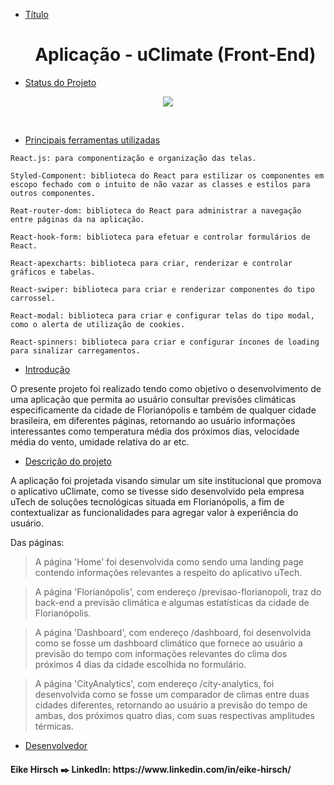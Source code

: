 * [Título](#Título) <h1 align="center">Aplicação - uClimate (Front-End)</h1>

* [Status do Projeto](#Status-do-Projeto)

<p align="center">
<img src="https://img.shields.io/badge/Status-Concluído-green">
</p>
<br>

* [Principais ferramentas utilizadas](#Ferramentas-utilizadas)

 `React.js: para componentização e organização das telas.`

 `Styled-Component: biblioteca do React para estilizar os componentes em escopo fechado com o intuito de não vazar as classes e estilos para outros componentes.`
 
 `Reat-router-dom: biblioteca do React para administrar a navegação entre páginas da na aplicação.`

 `React-hook-form: biblioteca para efetuar e controlar formulários de React.`

 `React-apexcharts: biblioteca para criar, renderizar e controlar gráficos e tabelas.`

 `React-swiper: biblioteca para criar e renderizar componentes do tipo carrossel.`

 `React-modal: biblioteca para criar e configurar telas do tipo modal, como o alerta de utilização de cookies.`

 `React-spinners: biblioteca para criar e configurar íncones de loading para sinalizar carregamentos.`
 
* [Introdução](#Introducao)

O presente projeto foi realizado tendo como objetivo o desenvolvimento de uma aplicação que permita ao usuário consultar previsões climáticas especificamente da cidade de Florianópolis e também de qualquer cidade brasileira, em diferentes páginas, retornando ao usuário informações interessantes como temperatura média dos próximos dias, velocidade média do vento, umidade relativa do ar etc.

* [Descrição do projeto](#Descriçao-do-projeto)

<p>A aplicação foi projetada visando simular um site institucional que promova o aplicativo uClimate, como se tivesse sido desenvolvido pela empresa uTech de soluções tecnológicas situada em Florianópolis, a fim de contextualizar as funcionalidades para agregar valor à experiência do usuário. 

Das páginas:

>A página 'Home' foi desenvolvida como sendo uma landing page contendo informações relevantes a respeito do aplicativo uTech.

>A página 'Florianópolis', com endereço /previsao-florianopoli, traz do back-end a previsão climática e algumas estatísticas da cidade de Florianópolis.

>A página 'Dashboard', com endereço /dashboard, foi desenvolvida como se fosse um dashboard climático que fornece ao usuário a previsão do tempo com informações relevantes do clima dos próximos 4 dias da cidade escolhida no formulário.

>A página 'CityAnalytics', com endereço /city-analytics, foi desenvolvida como se fosse um comparador de climas entre duas cidades diferentes, retornando ao usuário a previsão do tempo de ambas, dos próximos quatro dias, com suas respectivas amplitudes térmicas.

</p>

* [Desenvolvedor](#Desenvolvedor)
<h4>Eike Hirsch ✒️ LinkedIn: https://www.linkedin.com/in/eike-hirsch/</h4>
